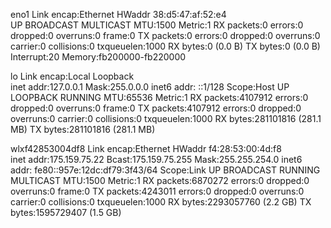 eno1      Link encap:Ethernet  HWaddr 38:d5:47:af:52:e4  
          UP BROADCAST MULTICAST  MTU:1500  Metric:1
          RX packets:0 errors:0 dropped:0 overruns:0 frame:0
          TX packets:0 errors:0 dropped:0 overruns:0 carrier:0
          collisions:0 txqueuelen:1000 
          RX bytes:0 (0.0 B)  TX bytes:0 (0.0 B)
          Interrupt:20 Memory:fb200000-fb220000 

lo        Link encap:Local Loopback  
          inet addr:127.0.0.1  Mask:255.0.0.0
          inet6 addr: ::1/128 Scope:Host
          UP LOOPBACK RUNNING  MTU:65536  Metric:1
          RX packets:4107912 errors:0 dropped:0 overruns:0 frame:0
          TX packets:4107912 errors:0 dropped:0 overruns:0 carrier:0
          collisions:0 txqueuelen:1000 
          RX bytes:281101816 (281.1 MB)  TX bytes:281101816 (281.1 MB)

wlxf42853004df8 Link encap:Ethernet  HWaddr f4:28:53:00:4d:f8  
          inet addr:175.159.75.22  Bcast:175.159.75.255  Mask:255.255.254.0
          inet6 addr: fe80::957e:12dc:df79:3f43/64 Scope:Link
          UP BROADCAST RUNNING MULTICAST  MTU:1500  Metric:1
          RX packets:6870272 errors:0 dropped:0 overruns:0 frame:0
          TX packets:4243011 errors:0 dropped:0 overruns:0 carrier:0
          collisions:0 txqueuelen:1000 
          RX bytes:2293057760 (2.2 GB)  TX bytes:1595729407 (1.5 GB)

